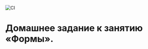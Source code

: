 
![CI](https://github.com/markovanton1986/anim/actions/workflows/web.yml/badge.svg)


# Домашнее задание к занятию «Формы».